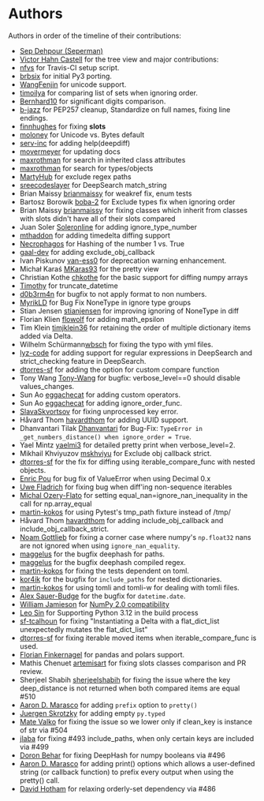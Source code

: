 # Authors

Authors in order of the timeline of their contributions:

- [Sep Dehpour (Seperman)](http://www.zepworks.com)
- [Victor Hahn Castell](http://hahncastell.de) for the tree view and major contributions:
- [nfvs](https://github.com/nfvs) for Travis-CI setup script.
- [brbsix](https://github.com/brbsix) for initial Py3 porting.
- [WangFenjin](https://github.com/WangFenjin) for unicode support.
- [timoilya](https://github.com/timoilya) for comparing list of sets when ignoring order.
- [Bernhard10](https://github.com/Bernhard10) for significant digits comparison.
- [b-jazz](https://github.com/b-jazz) for PEP257 cleanup, Standardize on full names, fixing line endings.
- [finnhughes](https://github.com/finnhughes) for fixing __slots__
- [moloney](https://github.com/moloney) for Unicode vs. Bytes default
- [serv-inc](https://github.com/serv-inc) for adding help(deepdiff)
- [movermeyer](https://github.com/movermeyer) for updating docs
- [maxrothman](https://github.com/maxrothman) for search in inherited class attributes
- [maxrothman](https://github.com/maxrothman) for search for types/objects
- [MartyHub](https://github.com/MartyHub) for exclude regex paths
- [sreecodeslayer](https://github.com/sreecodeslayer) for DeepSearch match_string
- Brian Maissy [brianmaissy](https://github.com/) for weakref fix, enum tests
- Bartosz Borowik [boba-2](https://github.com/boba-2) for Exclude types fix when ignoring order
- Brian Maissy [brianmaissy](https://github.com/brianmaissy) for fixing classes which inherit from classes with slots didn't have all of their slots compared
- Juan Soler [Soleronline](https://github.com/Soleronline) for adding ignore_type_number
- [mthaddon](https://github.com/mthaddon) for adding timedelta diffing support
- [Necrophagos](https://github.com/Necrophagos) for Hashing of the number 1 vs. True
- [gaal-dev](https://github.com/gaal-dev) for adding exclude_obj_callback
- Ivan Piskunov [van-ess0](https://github.com/van-ess0) for deprecation warning enhancement.
- Michał Karaś [MKaras93](https://github.com/MKaras93) for the pretty view
- Christian Kothe [chkothe](https://github.com/chkothe) for the basic support for diffing numpy arrays
- [Timothy](https://github.com/timson) for truncate_datetime
- [d0b3rm4n](https://github.com/d0b3rm4n) for bugfix to not apply format to non numbers.
- [MyrikLD](https://github.com/MyrikLD) for Bug Fix NoneType in ignore type groups
- Stian Jensen [stianjensen](https://github.com/stianjensen) for improving ignoring of NoneType in diff
- Florian Klien [flowolf](https://github.com/flowolf) for adding math_epsilon
- Tim Klein [timjklein36](https://github.com/timjklein36) for retaining the order of multiple dictionary items added via Delta.
- Wilhelm Schürmann[wbsch](https://github.com/wbsch) for fixing the typo with yml files.
- [lyz-code](https://github.com/lyz-code) for adding support for regular expressions in DeepSearch and strict_checking feature in DeepSearch.
- [dtorres-sf](https://github.com/dtorres-sf) for adding the option for custom compare function
- Tony Wang [Tony-Wang](https://github.com/Tony-Wang) for bugfix: verbose_level==0 should disable values_changes.
- Sun Ao [eggachecat](https://github.com/eggachecat) for adding custom operators.
- Sun Ao [eggachecat](https://github.com/eggachecat) for adding ignore_order_func.
- [SlavaSkvortsov](https://github.com/SlavaSkvortsov) for fixing unprocessed key error.
- Håvard Thom [havardthom](https://github.com/havardthom) for adding UUID support.
- Dhanvantari Tilak [Dhanvantari](https://github.com/Dhanvantari) for Bug-Fix: `TypeError in _get_numbers_distance() when ignore_order = True`.
- Yael Mintz [yaelmi3](https://github.com/yaelmi3) for detailed pretty print when verbose_level=2.
- Mikhail Khviyuzov [mskhviyu](https://github.com/mskhviyu) for Exclude obj callback strict.
- [dtorres-sf](https://github.com/dtorres-sf) for the fix for diffing using iterable_compare_func with nested objects.
- [Enric Pou](https://github.com/epou) for bug fix of ValueError when using Decimal 0.x
- [Uwe Fladrich](https://github.com/uwefladrich) for fixing bug when diff'ing non-sequence iterables
- [Michal Ozery-Flato](https://github.com/michalozeryflato) for setting equal_nan=ignore_nan_inequality in the call for np.array_equal
- [martin-kokos](https://github.com/martin-kokos) for using Pytest's tmp_path fixture instead of /tmp/
- Håvard Thom [havardthom](https://github.com/havardthom) for adding include_obj_callback and include_obj_callback_strict.
- [Noam Gottlieb](https://github.com/noamgot) for fixing a corner case where numpy's `np.float32` nans are not ignored when using `ignore_nan_equality`.
- [maggelus](https://github.com/maggelus) for the bugfix deephash for paths.
- [maggelus](https://github.com/maggelus) for the bugfix deephash compiled regex.
- [martin-kokos](https://github.com/martin-kokos) for fixing the tests dependent on toml.
- [kor4ik](https://github.com/kor4ik) for the bugfix for `include_paths` for nested dictionaries.
- [martin-kokos](https://github.com/martin-kokos) for using tomli and tomli-w for dealing with tomli files.
- [Alex Sauer-Budge](https://github.com/amsb) for the bugfix for `datetime.date`.
- [William Jamieson](https://github.com/WilliamJamieson) for [NumPy 2.0 compatibility](https://github.com/seperman/deepdiff/pull/422)
- [Leo Sin](https://github.com/leoslf) for Supporting Python 3.12 in the build process
- [sf-tcalhoun](https://github.com/sf-tcalhoun) for fixing "Instantiating a Delta with a flat_dict_list unexpectedly mutates the flat_dict_list"
- [dtorres-sf](https://github.com/dtorres-sf) for fixing iterable moved items when iterable_compare_func is used.
- [Florian Finkernagel](https://github.com/TyberiusPrime) for pandas and polars support.
- Mathis Chenuet [artemisart](https://github.com/artemisart) for fixing slots classes comparison and PR review.
- Sherjeel Shabih  [sherjeelshabih](https://github.com/sherjeelshabih) for fixing the issue where the key deep_distance is not returned when both compared items are equal #510
- [Aaron D. Marasco](https://github.com/AaronDMarasco) for adding `prefix` option to `pretty()`
- [Juergen Skrotzky](https://github.com/Jorgen-VikingGod) for adding empty `py.typed`
- [Mate Valko](https://github.com/vmatt) for fixing the issue so we lower only if clean_key is instance of str via #504
- [jlaba](https://github.com/jlaba) for fixing #493 include_paths, when only certain keys are included via #499
- [Doron Behar](https://github.com/doronbehar) for fixing DeepHash for numpy booleans via #496
- [Aaron D. Marasco](https://github.com/AaronDMarasco) for adding print() options which allows a user-defined string (or callback function) to prefix every output when using the pretty() call.
- [David Hotham](https://github.com/dimbleby) for relaxing orderly-set dependency via #486
